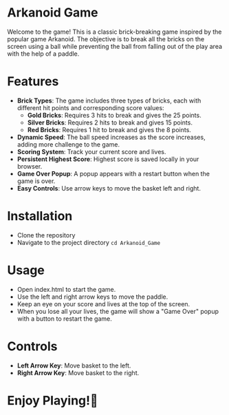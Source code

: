 # Arkanoid Game
Welcome to the game! This is a classic brick-breaking game inspired by the popular game Arkanoid. The objective is to break all the bricks on the screen using a ball while preventing the ball from falling out of the play area with the help of a paddle.

# Features
- **Brick Types**: The game includes three types of bricks, each with different hit points and corresponding score values:
  - **Gold Bricks**: Requires 3 hits to break and gives the 25 points.
  - **Silver Bricks**: Requires 2 hits to break and gives 15 points.
  - **Red Bricks**: Requires 1 hit to break and gives the 8 points.
- **Dynamic Speed**: The ball speed increases as the score increases, adding more challenge to the game.
- **Scoring System**: Track your current score and lives.
- **Persistent Highest Score**: Highest score is saved locally in your browser.
- **Game Over Popup**: A popup appears with a restart button when the game is over.
- **Easy Controls**: Use arrow keys to move the basket left and right.

# Installation
- Clone the repository
- Navigate to the project directory `cd Arkanoid_Game`

# Usage
- Open index.html to start the game.
- Use the left and right arrow keys to move the paddle.
- Keep an eye on your score and lives at the top of the screen.
- When you lose all your lives, the game will show a "Game Over" popup with a button to restart the game.

# Controls
- **Left Arrow Key**: Move basket to the left.
- **Right Arrow Key**: Move basket to the right.

# Enjoy Playing!🥳